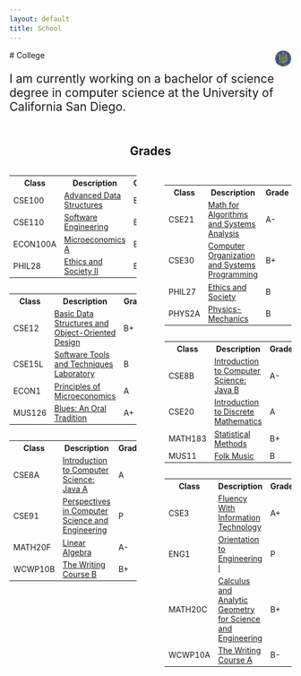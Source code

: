 ```yaml
---
layout: default
title: School
---
```


<style>
  td{width:35%}
</style>

<img align="right" src="media/images/UCSD Logo.jpg" width="6%" height="6%">
# College
<p style="font-size:150%">
  I am currently working on a bachelor of science degree in computer science at the University of California San Diego.
  <br/>
  <br/>
</p>
<center><h2>Grades</h2></center>
<table align="left" class="table" style="width:45%">
  <tr>
    <th>Class</th>
    <th>Description</th>
    <th>Grade</th>
    <th>Units</th>
  </tr>
  <tr>
    <td>CSE100</td>
    <td><a href="http://www-cse.ucsd.edu/cse100">Advanced Data Structures</a></td>
    <td>B-</td>
    <td>4</td>
  </tr>
  <tr>
    <td>CSE110</td>
    <td><a href="http://www-cse.ucsd.edu/cse110">Software Engineering</a></td>
    <td>B+</td>
    <td>4</td>
  </tr>
  <tr>
    <td>ECON100A</td>
    <td><a href="http://www.ucsd.edu/catalog/courses/ECON.html">Microeconomics A</a></td>
    <td>B</td>
    <td>4</td>
  </tr>
  <tr>
    <td>PHIL28</td>
    <td><a href="http://www.ucsd.edu/catalog/courses/PHIL.html">Ethics and Society II</a></td>
    <td>B</td>
    <td>4</td>
  </tr>
</table>
<br/>
<table align="right" class="table" style="width:45%">
  <tr>
    <th>Class</th>
    <th>Description</th>
    <th>Grade</th>
    <th>Units</th>
  </tr>
  <tr>
    <td>CSE21</td>
    <td><a href="http://www-cse.ucsd.edu/cse21">Math for Algorithms and Systems Analysis</a></td>
    <td>A-</td>
    <td>4</td>
  </tr>
  <tr>
    <td>CSE30</td>
    <td><a href="http://www-cse.ucsd.edu/cse30">Computer Organization and Systems Programming</a></td>
    <td>B+</td>
    <td>4</td>
  </tr>
    <td>PHIL27</td>
    <td><a href="http://www.ucsd.edu/catalog/courses/PHIL.html">Ethics and Society</a></td>
    <td>B</td>
    <td>4</td>
  </tr>
  <tr>
    <td>PHYS2A</td>
    <td><a href="http://www.ucsd.edu/catalog/courses/PHYS.html">Physics-Mechanics</a></td>
    <td>B</td>
    <td>4</td>
  </tr>
</table>
<br/>
<table align="left" class="table" style="width:45%">
  <tr>
    <th>Class</th>
    <th>Description</th>
    <th>Grade</th>
    <th>Units</th>
  <tr>
    <td>CSE12</td>
    <td><a href="http://www-cse.ucsd.edu/cse12">Basic Data Structures and Object-Oriented Design</a></td>
    <td>B+</td>
    <td>4</td>
  </tr>
  <tr>
    <td>CSE15L</td>
    <td><a href="http://www-cse.ucsd.edu/cse15L">Software Tools and Techniques Laboratory</a></td>
    <td>B</td>
    <td>2</td>
  </tr>
  <tr>
    <td>ECON1</td>
    <td><a href="http://www.ucsd.edu/catalog/courses/ECON.html">Principles of Microeconomics</a></td>
    <td>A</td>
    <td>4</td>
  </tr>
  <tr>
    <td>MUS126</td>
    <td><a href="http://www.ucsd.edu/catalog/courses/MUS.html">Blues: An Oral Tradition</a></td>
    <td>A+</td>
    <td>4</td>
  </tr>
</table>
<br/>
<table align="right" class="table" style="width:45%">
  <tr>
    <th>Class</th>
    <th>Description</th>
    <th>Grade</th>
    <th>Units</th>
  </tr>
  <tr>
    <td>CSE8B</td>
    <td><a href="http://www-cse.ucsd.edu/cse8B">Introduction to Computer Science: Java B</a></td>
    <td>A-</td>
    <td>4</td>
  </tr>
  <tr>
    <td>CSE20</td>
    <td><a href="http://www-cse.ucsd.edu/cse20">Introduction to Discrete Mathematics</a></td>
    <td>A</td>
    <td>4</td>
  </tr>
  <tr>
    <td>MATH183</td>
    <td><a href="http://www.ucsd.edu/catalog/courses/MATH.html">Statistical Methods</a></td>
    <td>B+</td>
    <td>4</td>
  </tr>
  <tr>
    <td>MUS11</td>
    <td><a href="http://www.ucsd.edu/catalog/courses/MUS.html">Folk Music</a></td>
    <td>B</td>
    <td>4</td>
  </tr>
</table>
<br/>
<table align="left" class="table" style="width:45%">
  <tr>
    <th>Class</th>
    <th>Description</th>
    <th>Grade</th>
    <th>Units</th>
  </tr>
  <tr>
    <td>CSE8A</td>
    <td><a href="http://www-cse.ucsd.edu/cse8A">Introduction to Computer Science: Java A</a></td>
    <td>A</td>
    <td>4</td>
  </tr>
  <tr>
    <td>CSE91</td>
    <td><a href="http://www-cse.ucsd.edu/cse91">Perspectives in Computer Science and Engineering</a></td>
    <td>P</td>
    <td>2</td>
  </tr>
  <tr>
    <td>MATH20F</td>
    <td><a href="http://www.ucsd.edu/catalog/courses/MATH.html">Linear Algebra</a></td>
    <td>A-</td>
    <td>4</td>
  </tr>
  <tr>
    <td>WCWP10B</td>
    <td><a href="http://www.ucsd.edu/catalog/courses/WARR.html">The Writing Course B</a></td>
    <td>B+</td>
    <td>4</td>
  </tr>
</table>
<br/>
<table align="right" class="table" style="width:45%">
  <tr>
    <th>Class</th>
    <th>Description</th>
    <th>Grade</th>
    <th>Units</th>
  </tr>
  <tr>
    <td>CSE3</td>
    <td><a href="http://www-cse.ucsd.edu/cse3">Fluency With Information Technology</a></td>
    <td>A+</td>
    <td>4</td>
  </tr>
  <tr>
    <td>ENG1</td>
    <td><a href="http://www.ucsd.edu/catalog/courses/SOE.html">Orientation to Engineering I</a></td>
    <td>P</td>
    <td>1</td>
  </tr>
  <tr>
    <td>MATH20C</td>
    <td><a href="http://www.ucsd.edu/catalog/courses/MATH.html">Calculus and Analytic Geometry for Science and Engineering</a></td>
    <td>B+</td>
    <td>4</td>
  </tr>
  <tr>
    <td>WCWP10A</td>
    <td><a href="http://www.ucsd.edu/catalog/courses/WARR.html">The Writing Course A</a></td>
    <td>B-</td>
    <td>4</td>
  </tr>
</table>
<br/>
